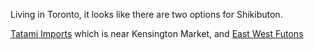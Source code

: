 Living in Toronto, it looks like there are two options for Shikibuton.

[Tatami Imports](http://www.tatami.ca/) which is near Kensington Market, and [East West Futons](https://eastwestfutons.com/collections/shikibutons)

